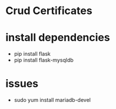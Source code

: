 # Crud Certificates

# install dependencies
- pip install flask
- pip install flask-mysqldb

# issues
- sudo yum install mariadb-devel
